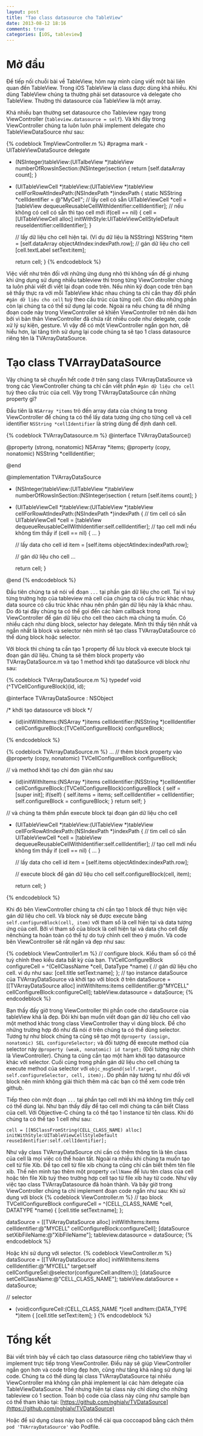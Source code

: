 ```yaml
---
layout: post
title: "Tạo class datasource cho TableView"
date: 2013-08-12 18:16
comments: true
categories: [iOS, tableview]
---
```



# Mở đầu
Để tiếp nối chuỗi bài về TableView, hôm nay mình cũng viết một bài liên quan đến TableView. Trong iOS TableView là class được dùng khá nhiều.
Khi dùng TableView chúng ta thường phải set datasource và delegate cho TableView. Thường thì datasource của TableView là một array.

Khá nhiều bạn thường set datasource cho Tableview ngay trong ViewController (`tableview.datasource = self`). Và khi đấy trong ViewController chúng ta luôn luôn phải implement delegate cho TableViewDataSource như sau:

{% codeblock  TmpViewController.m %}
#pragma mark - UITableViewDataSource delegate
- (NSInteger)tableView:(UITalbeView *)tableView numberOfRowsInSection:(NSInteger)section
{
  return [self.dataArray count];
}

- (UITableViewCell *)tableView:(UITableView *)tableView cellForRowAtIndexPath:(NSIndexPath *)indexPath
{
  static NSString *cellIdentifier = @"MyCell";
  // lấy cell có sẵn
  UITableViewCell *cell = [tableView dequeueReusableCellWithIdentifier:cellIdentifier];
  // nếu không có cell có sẵn thì tạo cell mới
  if(cell == nil) {
    cell = [UITableViewCell alloc] initWithStyle:UITableViewCellStyleDefault
                                 reuseIdentifier:cellIdentifier];
  }

  // lấy dữ liệu cho cell hiện tại. (Ví dụ dữ liệu là NSString)
  NSString *item = [self.dataArray objectAtIndex:indexPath.row];
  // gán dữ liệu cho cell
  [cell.textLabel setText:item];

  return cell;
}
{% endcodeblock %}

Việc viết như trên đối với những ứng dụng nhỏ thì không vấn đề gì nhưng khi ứng dụng sử dụng nhiều tableview thì trong từng ViewController chúng ta luôn phải viết đi viết lại đoạn code trên. Nếu nhìn kỹ đoạn code trên bạn sẽ thấy thực ra với mỗi TableView khác nhau chúng ta chỉ cần thay đổi phần `#gán dữ liệu cho cell` tuỳ theo cấu trúc của từng cell. Còn đâu những phần còn lại chúng ta có thể sử dụng lại code. Ngoài ra nếu chúng ta để những đoạn code này trong ViewController sẽ khiến ViewController trở nên dài hơn bởi vì bản thân ViewController đã chứa rất nhiều code như delegate, code xử lý sự kiện, gesture. Vì vậy để có một ViewController ngắn gọn hơn, dễ hiểu hơn, lại tăng tính sử dụng lại code chúng ta sẽ tạo 1 class datasource riêng tên là TVArrayDataSource.

# Tạo class TVArrayDataSource
Vậy chúng ta sẽ chuyển hết code ở trên sang class TVArrayDataSource và trong các ViewController chúng ta chỉ cần viết phần `#gán dữ liệu cho cell` tuỳ theo cấu trúc của cell. Vậy trong TVArrayDataSource cần những property gì?

Đầu tiên là `NSArray *items` trỏ đến array data của chúng ta trong ViewController để chúng ta có thể lấy data tương ứng cho từng cell và cell identifier `NSString *cellIdentifier` là string dùng để định danh cell.

{% codeblock TVArrayDatasource.m %}
@interface TVArrayDataSource()

@property (strong, nonatomic) NSArray *items;
@property (copy, nonatomic) NSString *cellIdentifier;

@end

@implementation TVArrayDataSource
- (NSInteger)tableView:(UITableView *)tableView numberOfRowsInSection:(NSInteger)section
{
  return [self.items count];
}
- (UITableViewCell *)tableView:(UITableView *)tableView cellForRowAtIndexPath:(NSIndexPath *)indexPath
{
    // tìm cell có sẵn
    UITableViewCell *cell = [tableView dequeueReusableCellWithIdentifier:self.cellIdentifier];
    // tạo cell mới nếu không tìm thấy
    if (cell == nil) {
      ...
    }

    // lấy data cho cell
    id item = [self.items objectAtIndex:indexPath.row];

    // gán dữ liệu cho cell
    ...

    return cell;
}

@end
{% endcodeblock %}

Đầu tiên chúng ta sẽ nói về đoạn `...` tại phần gán dữ liệu cho cell. Tại vì tuỳ từng trường hợp của tableview mà cell của chúng ta có cấu trúc khác nhau, data source có cấu trúc khác nhau nên phần gán dữ liệu này là khác nhau. Do đó tại đây chúng ta có thể gọi đến các hàm callback trong ViewController để gán dữ liệu cho cell theo cách mà chúng ta muốn. Có nhiều cách như dùng block, selector hay delegate. Mình thì thấy tiện nhất và ngắn nhất là block và selector nên mình sẽ tạo class TVArrayDataSource có thể dùng block hoặc selector.

Với block thì chúng ta cần tạo 1 property để lưu block và execute block tại đoạn gán dữ liệu. Chúng ta sẽ thêm block property vào TVArrayDataSource.m và tạo 1 method khởi tạo dataSource với block như sau:

{% codeblock TVArrayDataSource.m %}
typedef void (^TVCellConfigureBlock)(id, id);

@interface TVArrayDataSource : NSObject <UITableViewDataSource>

/* khởi tạo datasource với block */
- (id)initWithItems:(NSArray *)items
     cellIdentifier:(NSString *)cellIdentifier
 cellConfigureBlock:(TVCellConfigureBlock) configureBlock;

{% endcodeblock %}

{% codeblock TVArrayDataSource.m %}
...
// thêm block property vào
@property (copy, nonatomic) TVCellConfigureBlock configureBlock;

// và method khởi tạo chỉ đơn giản như sau
- (id)initWithItems:(NSArray *)items
     cellIdentifier:(NSString *)cellIdentifier
 cellConfigureBlock:(TVCellConfigureBlock)configureBlock
{
    self = [super init];
    if(self) {
        self.items = items;
        self.cellIdentifier = cellIdentifier;
        self.configureBlock = configureBlock;
    }
    return self;
}

// và chúng ta thêm phần execute block tại đoạn gán dữ liệu cho cell
- (UITableViewCell *)tableView:(UITableView *)tableView cellForRowAtIndexPath:(NSIndexPath *)indexPath
{
   // tìm cell có sẵn
    UITableViewCell *cell = [tableView dequeueReusableCellWithIdentifier:self.cellIdentifier];
    // tạo cell mới nếu không tìm thấy
    if (cell == nil) {
      ...
    }

    // lấy data cho cell
    id item = [self.items objectAtIndex:indexPath.row];

    // execute block để gán dữ liệu cho cell
    self.configureBlock(cell, item);

    return cell;
}

{% endcodeblock %}

Khi đó bên ViewController chúng ta chỉ cần tạo 1 block để thực hiện việc gán dữ liệu cho cell. Và block này sẽ được execute bằng `self.configureBlock(cell, item)` với tham số là cell hiện tại và data tương ứng của cell. Bởi vì tham số của block là cell hiện tại và data cho cell đấy nênchúng ta hoàn toàn có thể tự do tuỳ chỉnh cell theo ý muốn. Và code bên ViewController sẽ rất ngắn và đẹp như sau:

{% codeblock ViewController1.m %}
// configure block. Kiểu tham số có thể tuỳ chỉnh theo kiểu data bất kỳ của bạn.
TVCellConfigureBlock configureCell = ^(CellClassName *cell, DataType *name) {
  // gán dữ liệu cho cell. ví dụ như sau:
  [cell.title setText:name];
};
// tạo instance dataSource của TVArrayDataSource và khởi tạo với block ở trên
dataSource = [[TVArrayDataSource alloc] initWithItems:items
                                       cellIdentifier:@"MYCELL"
                                   cellConfigureBlock:configureCell];
tableView.datasource = dataSource;
{% endcodeblock %}

Bạn thấy đấy giờ trong ViewController thì phần code cho dataSource của tableView khá là đẹp.
Đôi khi bạn muốn viết đoạn gán dữ liệu cho cell vào một method khác trong class ViewController thay vì dùng block. Để cho những trường hợp đó như đã nói ở trên chúng ta có thể dùng selector. Tương tự như block chúng ta cũng sẽ tạo một `@property (assign, nonatomic) SEL configureSelector;` và đối tượng để execute method của selector này `@property (weak, nonatomic) id target;` (Đối tượng này chính là ViewController). Chúng ta cũng cần tạo một hàm khởi tạo datasource khác với selector. Cuối cùng trong phần gán dữ liệu cho cell chúng ta execute method của selector với `objc_msgSend(self.target, self.configureSelector, cell, item);`. Do phần này tương tự như đối với block  nên mình không giải thích thêm mà các bạn có thể xem code trên github.

Tiếp theo còn một đoạn `...` tại phần tạo cell mới khi mà không tìm thấy cell có thể dùng lại. Như bạn thấy đấy để tạo cell mới chúng ta cần biết Class của cell. Với Objective-C chúng ta có thể tạo 1 instance từ tên class. Khi đó chúng ta có thể tạo 1 cell như sau:

`
cell = [[NSClassFromString(CELL_CLASS_NAME) alloc] initWithStyle:UITableViewCellStyleDefault reuseIdentifier:self.cellIdentifier];
`

Như vậy class TVArrayDataSource chỉ cần có thêm thông tin là tên class của cell là mọi việc có thể hoàn tất. Ngoài ra nhiều khi chúng ta muốn tạo cell từ file Xib. Để tạo cell từ file xib chúng ta cũng chỉ cần biết thêm tên file xib. Thế nên mình tạo thêm một property `cellName` để lưu tên class của cell hoặc tên file Xib tuỳ theo trường hợp cell tạo từ file xib hay từ code.
Như vậy việc tạo class TVArrayDatasource đã hoàn thành. Và bây giờ trong ViewController chúng ta chỉ implement đoạn code ngắn như sau:
Khi sử dụng với block
{% codeblock ViewController.m %}
// tạo block
TVCellConfigureBlock configureCell = ^(CELL_CLASS_NAME *cell, DATATYPE *name) {
  [cell.title setText:name];
};

dataSource = [[TVArrayDataSource alloc] initWithItems:items
                                       cellIdentifier:@"MYCELL"
                                   cellConfigureBlock:configureCell];
[dataSource setXibFileName:@"XibFileName"];
tableview.datasource = dataSource;
{% endcodeblock %}

Hoặc khi sử dụng với selector.
{% codeblock ViewController.m %}
dataSource = [[TVArrayDataSource alloc] initWithItems:items
                                       cellIdentifier:@"MYCELL"
                                               target:self
                                     cellConfigureSel:@selector(configureCell:andItem:)];
[dataSource setCellClassName:@"CELL_CLASS_NAME"];
tableView.dataSource = dataSource;


// selector
- (void)configureCell:(CELL_CLASS_NAME *)cell andItem:(DATA_TYPE *)item
{
    [cell.title setText:item];
}
{% endcodeblock %}

# Tổng kết
Bài viết trình bày về cách tạo class datasource riêng cho tableView thay vì implement trực tiếp trong ViewController. Điều này sẽ giúp ViewController ngắn gọn hơn và code trông đẹp hơn, cũng như tăng khả năng sử dụng lại code. Chúng ta có thể dùng lại class TVArrayDataSource tại nhiều ViewController mà không cần phải implement lại các hàm delegate của TableViewDataSource. Thế nhưng hiện tại class này chỉ dùng cho những tableview có 1 section.
Toàn bộ code của class này cũng như sample bạn có thể tham khảo tại: [https://github.com/nghialv/TVDataSource](https://github.com/nghialv/TVDataSource)

Hoặc để sử dụng class này bạn có thể cài qua coccoapod bằng cách thêm `pod 'TVArrayDataSource'` vào Podfile.
